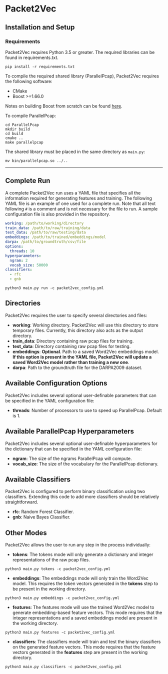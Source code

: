 # Packet2Vec

## Installation and Setup

### Requirements

Packet2Vec requires Python 3.5 or greater.  The required libraries can be found in requirements.txt.
```
pip install -r requirements.txt
```
To compile the required shared library (ParallelPcap), Packet2Vec requires the following software:

- CMake
- Boost >=1.66.0

Notes on building Boost from scratch can be found [here](README_Boost.md).

To compile ParallelPcap:
```
cd ParallelPcap
mkdir build
cd build
cmake ..
make parallelpcap
```
The shared library must be placed in the same directory as `main.py`:
```
mv bin/parallelpcap.so ../..
```

---

## Complete Run

A complete Packet2Vec run uses a YAML file that specifies all the information required for generating features and training. The following YAML file is an example of one used for a complete run. Note that all text following `#` is a comment and is not necessary for the file to run. A sample configuration file is also provided in the repository.

```yaml
working: /path/to/working/directory          
train_data: /path/to/raw/training/data
test_data: /path/to/raw/testing/data
embeddings: /path/to/trained/embeddings/model
darpa: /path/to/groundtruth/csv/file
options:
  threads: 10
hyperparameters:
  ngram: 2
  vocab_size: 50000
classifiers:
  - rfc
  - gnb
```

```shell
python3 main.py run -c packet2vec_config.yml
```

## Directories
Packet2Vec requires the user to specify several directories and files:
- **working**: Working directory. Packet2Vec will use this directory to store temporary files. Currently, this directory also acts as the output directory.
- **train_data**: Directory containing raw pcap files for training.
- **test_data**: Directory containing raw pcap files for testing.
- **embeddings**: **Optional**. Path to a saved Word2Vec embeddings model. **If this option is present in the YAML file, Packet2Vec will update a saved Word2Vec model rather than training a new one**.
- **darpa**: Path to the groundtruth file for the DARPA2009 dataset.

## Available Configuration Options

Packet2Vec includes several optional user-definable parameters that can be specified in the YAML configuration file:

- **threads**: Number of processors to use to speed up ParallelPcap. Default is 1.

## Available ParallelPcap Hyperparameters

Packet2Vec includes several optional user-definable hyperparameters for the dictionary that can be specified in the YAML configuration file:

- **ngram**: The size of the ngrams ParallelPcap will compute.
- **vocab_size**: The size of the vocabulary for the ParallelPcap dictionary.

## Available Classifiers

Packet2Vec is configured to perform binary classification using two classifiers. Extending this code to add more classifiers should be relatively straightforward. 

- **rfc**: Random Forest Classifier.
- **gnb**: Naive Bayes Classifier.

## Other Modes
Packet2Vec allows the user to run any step in the process individually:

- **tokens**: The tokens mode will only generate a dictionary and integer representations of the raw pcap files.
```shell
python3 main.py tokens -c packet2vec_config.yml
```
- **embeddings**: The embeddings mode will only train the Word2Vec model. This requires the token vectors generated in the **tokens** step to be present in the working directory.
```shell
python3 main.py embeddings -c packet2vec_config.yml
```
- **features**: The features mode will use the trained Word2Vec model to generate embedding-based feature vectors. This mode requires that the integer representations and a saved embeddings model are present in the working directory.
```shell
python3 main.py features -c packet2vec_config.yml
```
- **classifiers**: The classifiers mode will train and test the binary classifiers on the generated feature vectors. This mode requires that the feature vectors generated in the **features** step are present in the working directory.
```shell
python3 main.py classifiers -c packet2vec_config.yml
```
